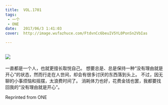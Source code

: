 ```yaml
---
title:	VOL.1701
tags:
 - 一个
 - ONE
date:	2017/06/3 1:41:03
cover:	http://image.wufazhuce.com/FtdvnCc6beuIV5YL0PonSn2VbIas

---
```

![](http://image.wufazhuce.com/FtdvnCc6beuIV5YL0PonSn2VbIas)
---

一直都是一个人，也就更擅长取悦自己。 想要总是、总是保持一种“没有理由就是开心”的状态，然而行走在人世间，却会有很多讨厌的东西落到头上。 不过，因无聊的小事烦恼和摇摆，太浪费时间了。 消耗体力也好，花费金钱也罢，我都要找回我的“没有理由就是开心”。
 
Reprinted from ONE
